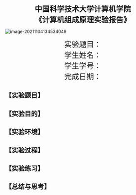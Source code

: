 <center><font face="宋体" size=5 weight=xx><b>中国科学技术大学计算机学院</b></font></center>

<center><font face="宋体" size=5><b>《计算机组成原理实验报告》</b></font></center>





![image-20211104134534049](C:\Users\lenovo\AppData\Roaming\Typora\typora-user-images\image-20211104134534049.png)





<center><font size=5 face="宋体">实验题目：</font></center>

<center><font size=5 face="宋体">学生姓名：</font></center>

<center><font face="宋体" size=5>学生学号：</font></center>

<center><font face="宋体" size=5>完成日期：</font></center>




## 【实验题目】

## 【实验目的】

## 【实验环境】

## 【实验过程】

## 【实验练习】

## 【总结与思考】





